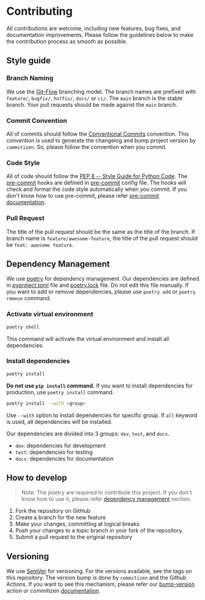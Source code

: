 Contributing
===

All contributions are welcome, including new features, bug fixes, and documentation improvements.
Please follow the guidelines below to make the contribution process as smooth as possible.

Style guide
---

### Branch Naming

We use the [Git-Flow](https://nvie.com/posts/a-successful-git-branching-model/) branching model.
The branch names are prefixed with `feature/`, `bugfix/`, `hotfix/`, `docs/` or `ci/`.
The `main` branch is the stable branch. Your pull requests should be made against the `main` branch.

### Commit Convention

All of commits should follow the [Conventional Commits](https://www.conventionalcommits.org/en/v1.0.0/) convention.
This convention is used to generate the changelog and bump project version by `commitizen`.
So, please follow the convention when you commit.

### Code Style

All of code should follow the [PEP 8 -- Style Guide for Python Code](https://www.python.org/dev/peps/pep-0008/).
The [pre-commit](https://pre-commit.com) hooks are defined in [pre-commit](.pre-commit-config.yaml) config file.
The hooks will check and format the code style automatically when you commit.
If you don't know how to use pre-commit, please refer [pre-commit documentation](https://pre-commit.com/#usage).

### Pull Request

The title of the pull request should be the same as the title of the branch.
If branch name is `feature/awesome-feature`, the title of the pull request should be `feat: awesome feature`.

Dependency Management
---

We use [poetry](https://python-poetry.org/) for dependency management.
Our dependencies are defined in [pyproject.toml](pyproject.toml) file and [poetry.lock](poetry.lock) file.
Do not edit this file manually. If you want to add or remove dependencies, please use `poetry add` or `poetry remove` command.

### Activate virtual environment

```bash
poetry shell
```

This command will activate the virtual environment and install all dependencies.

### Install dependencies

```bash
poetry install
```

**Do not use `pip install` command.**
If you want to install dependencies for production, use `poetry install` command.

```bash
poetry install --with <group>
```

Use `--with` option to install dependencies for specific group.
If `all` keyword is used, all dependencies will be installed.

Our dependencies are divided into 3 groups: `dev`, `test`, and `docs`.

- `dev`: dependencies for development
- `test`: dependencies for testing
- `docs`: dependencies for documentation

How to develop
---

> Note: The poetry are required to contribute this project.
> If you don't know how to use it, please refer [dependency management](#dependency-management) section.

1. Fork the repository on GitHub
2. Create a branch for the new feature
3. Make your changes, committing at logical breaks
4. Push your changes to a topic branch in your fork of the repository.
5. Submit a pull request to the original repository

Versioning
---

We use [SemVer](http://semver.org/) for versioning. For the versions available, see the tags on this repository. 
The version bump is done by `commitizen` and the Github Actions. If you want to see this mechanism,
please refer our [bump-version](.github/workflows/bump-version.yml) action
or commitizen [documentation](https://commitizen-tools.github.io/commitizen/).
